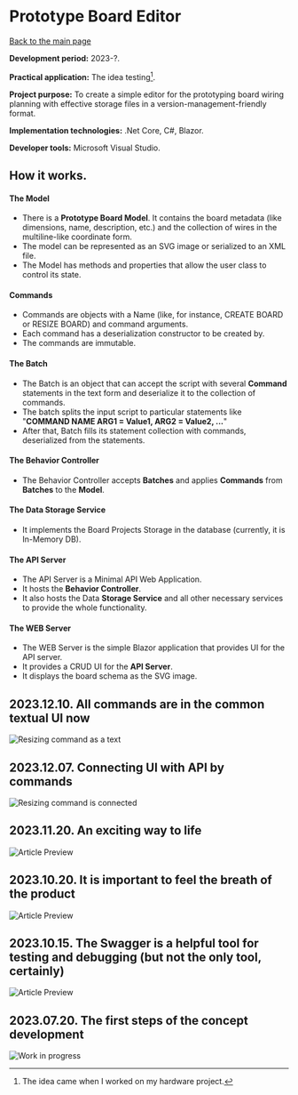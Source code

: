 # Prototype Board Editor

[Back to the main page](../../README.md)

**Development period:** 2023-?.

**Practical application:** The idea testing[^1].

**Project purpose:** To create a simple editor for the prototyping board wiring planning with effective storage files in a version-management-friendly format.

**Implementation technologies:** .Net Core, C#, Blazor.

**Developer tools:** Microsoft Visual Studio.

## How it works.
#### The Model
- There is a **Prototype Board Model**. It contains the board metadata (like dimensions, name, description, etc.) and the collection of wires in the multiline-like coordinate form.
- The model can be represented as an SVG image or serialized to an XML file.
- The Model has methods and properties that allow the user class to control its state.

#### Commands
- Commands are objects with a Name (like, for instance, CREATE BOARD or RESIZE BOARD) and command arguments.
- Each command has a deserialization constructor to be created by.
- The commands are immutable.

#### The Batch
- The Batch is an object that can accept the script with several **Command** statements in the text form and deserialize it to the collection of commands.
- The batch splits the input script to particular statements like "**COMMAND NAME ARG1 = Value1, ARG2 = Value2, ...**"
- After that, Batch fills its statement collection with commands, deserialized from the statements.

#### The Behavior Controller
- The Behavior Controller accepts **Batches** and applies **Commands** from **Batches** to the **Model**.

#### The Data Storage Service
- It implements the Board Projects Storage in the database (currently, it is In-Memory DB).

#### The API Server
- The API Server is a Minimal API Web Application.
- It hosts the **Behavior Controller**.
- It also hosts the Data **Storage Service** and all other necessary services to provide the whole functionality.

#### The WEB Server
- The WEB Server is the simple Blazor application that provides UI for the API server.
- It provides a CRUD UI for the **API Server**.
- It displays the board schema as the SVG image.



## 2023.12.10. All commands are in the common textual UI now<br>
![Resizing command as a text](Images/Fig_07_Unified_CLI.gif)

## 2023.12.07. Connecting UI with API by commands<br>
![Resizing command is connected](Images/Fig_05_Resize_Wizard.gif)

## 2023.11.20. An exciting way to life<br>
![Article Preview](Images/Fig_04_Board.png)

## 2023.10.20. It is important to feel the breath of the product<br>
![Article Preview](Images/Fig_02_Demo_Board.png)


## 2023.10.15. The Swagger is a helpful tool for testing and debugging (but not the only tool, certainly)<br>
![Article Preview](Images/Fig_03_OpenAPI.png)


## 2023.07.20. The first steps of the concept development<br>
![Work in progress](Images/Fig_01_Development.png)


[^1]: The idea came when I worked on my hardware project.
